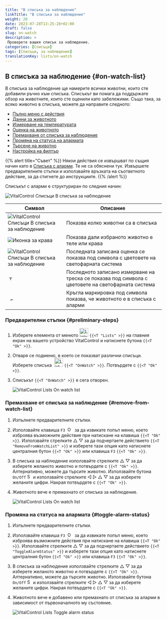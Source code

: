 ```yaml
---
title: "В списъка за наблюдение"
linkTitle: "В списъка за наблюдение"
weight: 20
date: 2023-07-28T13:25:28+02:00
draft: false
slug: on-watch
description: >
 Проверете вашия списък за наблюдение.
categories: [Списъци]
tags: [Списъци, за наблюдение]
translationKey: lists/on-watch
---
```

## В списъка за наблюдение {#on-watch-list}

В списъка за наблюдение ще намерите всички животни, които сте добавили ръчно към списъка. Списъкът ви помага да поддържате обзор на животните, които сте оценили като забележими. Също така, за всяко животно в списъка, можете да направите следното:

- [Пълно меню с действия](../alarm/#full-action-menu)
- [Данни за животното](../alarm/#animal-data)
- [Измерване на температурата](../alarm/#take-temperature)
- [Оценка на животното](../alarm/#rate-animal)
- [Премахване от списъка за наблюдение](#remove-from-watch-list)
- [Промяна на статуса на алармата](#toggle-alarm-status)
- [Търсене на животно](../alarm/#search-animal)
- [Настройка на филтър](../alarm/#set-filter)

{{% alert title="Съвет" %}}
Някои действия се извършват по същия начин като в [Списъка с аларми](../alarm). Те не са обяснени тук. Извършете предварителните стъпки и използвайте връзката на съответното действие, за да стигнете до инструкциите.
{{% /alert %}}

Списъкът с аларми е структуриран по следния начин:

   ![VitalControl Списъци В списъка за наблюдение](../images/onwatchstructure.png "Структура на списъка за наблюдение")

|Символ   | Описание
|---------|-----
| ![VitalControl Списъци В списъка за наблюдение](../images/kopf.png "Брояч размер на стадото") | Показва колко животни са в списъка
| ![Иконка за крава](../images/kopf2.png "Глава на крава") | Показва дали избраното животно е теле или крава
| ![VitalControl Списъци В списъка за наблюдение](../images/auge.png "Оценка") | Последната записана оценка се показва под символа с цветовете на светофарната система
| &nbsp;<img src="/icons/actions/temperature.svg" width="12" align="bottom" alt="Телесна температура" title="Телесна температура" /> | Последното записано измерване на треска се показва под символа с цветовете на светофарната система
| &nbsp;&nbsp;<img src="/icons/header/alarm.svg" width="8" align="bottom" alt="Показване на животно в аларма" title="Животно в аларма" /> | Кръгла маркировка под символа показва, че животното е в списъка с аларми

### Предварителни стъпки {#preliminary-steps}

1. Изберете елемента от менюто <img src="/icons/main/lists.svg" width="28" align="bottom" alt="Lists" /> `{{<T "Lists" >}}` на главния екран на вашето устройство VitalControl и натиснете бутона `{{<T "Ok" >}}`.

2. Отваря се подменю, в което се показват различни списъци. Изберете списъка &nbsp;<img src="/icons/lists/onwatch.svg" width="28" align="bottom" alt="List 'On watch'" /> `{{<T "OnWatch" >}}`. Потвърдете с `{{<T "Ok" >}}`.

3. Списъкът `{{<T "OnWatch" >}}` е сега отворен.

   ![VitalControl Lists On watch list](../images/firststeps2.png "Предварителни стъпки")

### Премахване от списъка за наблюдение {#remove-from-watch-list}

1. Изпълнете предварителните стъпки.

2. Използвайте клавиша `F3` &nbsp;<img src="/icons/footer/open-popup.svg" width="15" align="bottom" alt="Open popup" />&nbsp; за да извикате попъп меню, което изброява възможните действия при натискане на клавиша `{{<T "Ok" >}}`. Използвайте стрелките △ ▽ за да подчертаете действието `{{<T "RemoveFromWatchList" >}}` и изберете тази опция като натиснете централния бутон `{{<T "Ok" >}}` или клавиша `F3` `{{<T "Ok" >}}`.

3. В списъка за наблюдение използвайте стрелките △ ▽ за да изберете желаното животно и потвърдете с `{{<T "Ok" >}}`. Алтернативно, можете да търсите животно. Използвайте бутона `On/Off` <img src="/icons/footer/search.svg" width="15" align="bottom" alt="Search" /> и използвайте стрелките ◁ ▷ △ ▽ за да изберете желаните цифри. Накрая потвърдете с `{{<T "Ok" >}}`.

4. Животното вече е премахнато от списъка за наблюдение.

   ![VitalControl Lists On watch list](../images/remove.png "Премахване от списъка за наблюдение")

### Промяна на статуса на алармата {#toggle-alarm-status}

1. Изпълнете предварителните стъпки.

2. Използвайте клавиша `F3` &nbsp;<img src="/icons/footer/open-popup.svg" width="15" align="bottom" alt="Open popup" />&nbsp; за да извикате попъп меню, което изброява възможните действия при натискане на клавиша `{{<T "Ok" >}}`. Използвайте стрелките △ ▽ за да подчертаете действието `{{<T "ToggleAlarmStatus" >}}` и изберете тази опция като натиснете централния бутон `{{<T "Ok" >}}` или клавиша `F3` `{{<T "Ok" >}}`.

3. В списъка за наблюдение използвайте стрелките △ ▽ за да изберете желаното животно и потвърдете с `{{<T "Ok" >}}`. Алтернативно, можете да търсите животно. Използвайте бутона `On/Off` <img src="/icons/footer/search.svg" width="15" align="bottom" alt="Search" /> и използвайте стрелките ◁ ▷ △ ▽ за да изберете желаните цифри. Накрая потвърдете с `{{<T "Ok" >}}`.

4. Животното вече е добавено или премахнато от списъка за аларми в зависимост от първоначалното му състояние.

   ![VitalControl Lists Toggle alarm status](../images/alarmstatus.png "Превключване на състоянието на алармата")
